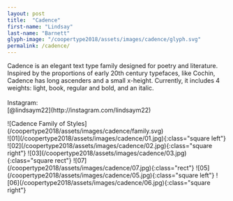 ```yaml
---
layout: post
title:  "Cadence"
first-name: "Lindsay"
last-name: "Barnett"
glyph-image: "/coopertype2018/assets/images/cadence/glyph.svg"
permalink: /cadence/
---
```

<div class="post-info">
  <p class="post-description" markdown="1">
    Cadence is an elegant text type family designed for poetry and literature. Inspired by the proportions of early 20th century typefaces, like Cochin, Cadence has long ascenders and a small x-height. Currently, it includes 4 weights: light, book, regular and bold, and an italic.
    <br>
    <br>
    Instagram:
    <br>
    [@lindsaym22](http://instagram.com/lindsaym22)
  </p>
  <div class="post-styles" markdown="1">
  ![Cadence Family of Styles](/coopertype2018/assets/images/cadence/family.svg)
  </div>
</div>

<section class="post-images" markdown="1">
![01](/coopertype2018/assets/images/cadence/01.jpg){:class="square left"}
![02](/coopertype2018/assets/images/cadence/02.jpg){:class="square right"}
![03](/coopertype2018/assets/images/cadence/03.jpg){:class="square rect"}
![07](/coopertype2018/assets/images/cadence/07.jpg){:class="rect"}
![05](/coopertype2018/assets/images/cadence/05.jpg){:class="square left"}
![06](/coopertype2018/assets/images/cadence/06.jpg){:class="square right"}
</section>
